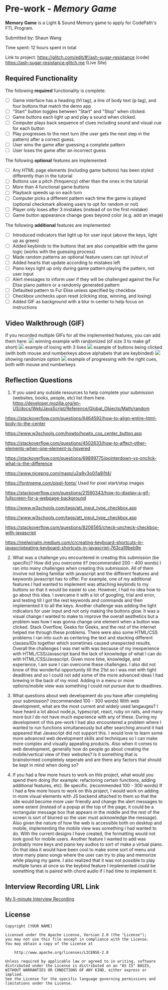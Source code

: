 # Pre-work - *Memory Game*

**Memory Game** is a Light & Sound Memory game to apply for CodePath's FTL Program. 

Submitted by: Shaun Wang

Time spent: 12 hours spent in total

Link to project: https://glitch.com/edit/#!/ash-sugar-resistance (code)
https://ash-sugar-resistance.glitch.me (Live Site)

## Required Functionality

The following **required** functionality is complete:

* [ ] Game interface has a heading (h1 tag), a line of body text (p tag), and four buttons that match the demo app
* [ ] "Start" button toggles between "Start" and "Stop" when clicked. 
* [ ] Game buttons each light up and play a sound when clicked. 
* [ ] Computer plays back sequence of clues including sound and visual cue for each button
* [ ] Play progresses to the next turn (the user gets the next step in the pattern) after a correct guess. 
* [ ] User wins the game after guessing a complete pattern
* [ ] User loses the game after an incorrect guess

The following **optional** features are implemented:

* [ ] Any HTML page elements (including game buttons) has been styled differently than in the tutorial
* [ ] Buttons use a pitch (frequency) other than the ones in the tutorial
* [ ] More than 4 functional game buttons
* [ ] Playback speeds up on each turn
* [ ] Computer picks a different pattern each time the game is played (optional checkmark allowing users to opt for random or not)
* [ ] Player only loses after 3 mistakes (instead of on the first mistake)
* [ ] Game button appearance change goes beyond color (e.g. add an image)

The following **additional** features are implemented:

- [ ] Introduced indicators that light up for user input (above the keys, light up as green)
- [ ] Added keybinds to the buttons that are also compatible with the game logic (works with the guessing process)
- [ ] Made random patterns an optional feature users can opt in/out of
- [ ] Added hearts that update according to mistakes left
- [ ] Piano keys light up only during game pattern playing the pattern, not user input
- [ ] Alert messages to inform user if they will be challenged against the Fur Elise piano pattern or a randomly generated pattern
- [ ] Defaulted pattern to Fur Elise unless specified by checkbox
- [ ] Checkbox unchecks upon reset (clicking stop, winning, and losing)
- [ ] Added GIF as background with a blur in center to help focus on instructions

## Video Walkthrough (GIF)

If you recorded multiple GIFs for all the implemented features, you can add them here:
![](https://im.ezgif.com/tmp/ezgif-1-2d71592fc5.gif) winning example with randomized (of size 3 to make gif short)
![](https://im.ezgif.com/tmp/ezgif-1-aa3189588f.gif) example of losing with 3 lives
![](https://im.ezgif.com/tmp/ezgif-1-44bdb5e293.gif) example of buttons being clicked (with both mouse and numberkeys above alphabets that are keybinded)
![](https://im.ezgif.com/tmp/ezgif-1-920c5a42b0.gif) showing randomize option
![](https://im.ezgif.com/tmp/ezgif-1-920c5a42b0.gif) example of progressing with the right cues, both with mouse and numberkeys

## Reflection Questions
1. If you used any outside resources to help complete your submission (websites, books, people, etc) list them here. 
https://developer.mozilla.org/en-US/docs/Web/JavaScript/Reference/Global_Objects/Math/random

https://stackoverflow.com/questions/6464592/how-to-align-entire-html-body-to-the-center

https://www.w3schools.com/howto/howto_css_center_button.asp

https://stackoverflow.com/questions/4502633/how-to-affect-other-elements-when-one-element-is-hovered

https://stackoverflow.com/questions/69899775/pointerdown-vs-onclick-what-is-the-difference

https://www.nicepng.com/maxp/u2q8y3o0i1a9i1t4/

https://fontmeme.com/pixel-fonts/      Used for pixel start/stop images

https://stackoverflow.com/questions/21590343/how-to-display-a-gif-fullscreen-for-a-webpage-background

https://www.w3schools.com/tags/att_input_type_checkbox.asp

https://www.w3schools.com/tags/att_input_type_checkbox.asp

https://stackoverflow.com/questions/8206565/check-uncheck-checkbox-with-javascript

https://melwinalm.medium.com/crcreating-keyboard-shortcuts-in-javascripteating-keyboard-shortcuts-in-javascript-763ca19beb9e

2. What was a challenge you encountered in creating this submission (be specific)? How did you overcome it? (recommended 200 - 400 words) 
I ran into many challenges when creating this submission. All of them involve not being familiar with javascript and the different features and keywords javascript has to offer. For example, one of my additional features I had wanted to implement was attaching keybinds to my buttons so that it would be easier to use. However, I had no idea how to go about this idea. I overcame it with a lot of googling, trial and error, and testing till I got the rest keywords and commands and then implemented it to all the keys. Another challenge was adding the light indicators for user input and not only making the buttons glow. It was a visual change I wanted to make to improve the overall aesthetics but a problem was how I was gonna change one element when a button was clicked. Stack Overflow, Geeks for Geeks, and the rest of the internet helped me through these problems. There were also some HTML/CSS problems I ran into such as centering the text and stacking different classes/IDs together which sometimes caused unexpected results. Overall the challenges I was met with was because of my inexperience with HTML/CSS/Javascript band the lack of knowledge of what I can do with HTML/CSS/Javascript. Given more time, knowledge, and experience, I am sure I can overcome these challenges. I also did not know of this wonderful opportunity till the 21st so I was met with tight deadlines and so I could not add some of the more advanced ideas I had brewing in the back of my mind. Adding in a menu or more options/mobile view was something I could not pursue due to deadlines.

3. What questions about web development do you have after completing your submission? (recommended 100 - 300 words) 
With web development, what are the most current and widely used langauges? I have heard a lot about node.js, typescript, react, ruby on rails, and many more but I do not have much experience with any of these. During my development of this pre-work I had also encountered a problem where I wanted to run functions simultaneously but after searching around it had appeared that Javascript did not support this. I would love to learn some more advanced web development skills and techniques so I can make more complex and visually appealing products. Also when it comes to web development, generally how do people go about creating the mobile/vertical view of their websites? Is it something that is brainstormed completely seperate and are there any factors that should be kept in mind when doing so?

4. If you had a few more hours to work on this project, what would you spend them doing (for example: refactoring certain functions, adding additional features, etc). Be specific. (recommended 100 - 300 words) 
If I had a few more hours to work on this project, I would work on adding in more visual elements with JS backend attached to them so that the site would become more user friendly and change the alert messages to some extent (instead of a popup at the top of the page, it could be a rectangular message box that appears in the middle and the rest of the screen is sort of blurred so the user must acknowledge the message). Also given the nature of how the web is accessible both on desktop and mobile, implementing the mobile view was something I had wanted to do. With the current designs I have created, the formatting would not look good for mobile users. Another feature I wanted to add was probably more keys and piano key audios to sort of make a virtual piano. On that idea it would have been cool to make some sort of menu and store many piano songs where the user can try to play and memorize while playing my game. I also realized that it was not possible to play multiple tunes at once so the keybind feature I implemented could be something that is paired with chord audio if I had time to implement it.



## Interview Recording URL Link

[My 5-minute Interview Recording](your-link-here)


## License

    Copyright [YOUR NAME]

    Licensed under the Apache License, Version 2.0 (the "License");
    you may not use this file except in compliance with the License.
    You may obtain a copy of the License at

        http://www.apache.org/licenses/LICENSE-2.0

    Unless required by applicable law or agreed to in writing, software
    distributed under the License is distributed on an "AS IS" BASIS,
    WITHOUT WARRANTIES OR CONDITIONS OF ANY KIND, either express or implied.
    See the License for the specific language governing permissions and
    limitations under the License.
